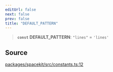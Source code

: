 ```yaml
---
editUrl: false
next: false
prev: false
title: "DEFAULT_PATTERN"
---
```


> **`const`** **DEFAULT\_PATTERN**: `"lines"` = `'lines'`

## Source

[packages/spacekit/src/constants.ts:12](https://github.com/nodenogg-in/alpha-p2p/blob/bd4a66e/packages/spacekit/src/constants.ts#L12)
